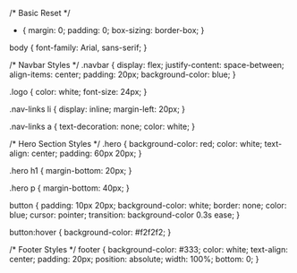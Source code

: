 /* Basic Reset */
* {
    margin: 0;
    padding: 0;
    box-sizing: border-box;
}

body {
    font-family: Arial, sans-serif;
}

/* Navbar Styles */
.navbar {
    display: flex;
    justify-content: space-between;
    align-items: center;
    padding: 20px;
    background-color: blue;
}

.logo {
    color: white;
    font-size: 24px;
}

.nav-links li {
    display: inline;
    margin-left: 20px;
}

.nav-links a {
    text-decoration: none;
    color: white;
}

/* Hero Section Styles */
.hero {
    background-color: red;
    color: white;
    text-align: center;
    padding: 60px 20px;
}

.hero h1 {
    margin-bottom: 20px;
}

.hero p {
    margin-bottom: 40px;
}

button {
    padding: 10px 20px;
    background-color: white;
    border: none;
    color: blue;
    cursor: pointer;
    transition: background-color 0.3s ease;
}

button:hover {
    background-color: #f2f2f2;
}

/* Footer Styles */
footer {
    background-color: #333;
    color: white;
    text-align: center;
    padding: 20px;
    position: absolute;
    width: 100%;
    bottom: 0;
}
